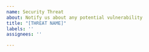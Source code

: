 ```yaml
---
name: Security Threat
about: Notify us about any potential vulnerability
title: "[THREAT NAME]"
labels: ''
assignees: ''

---
```



